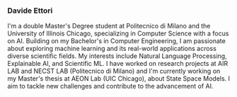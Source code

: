 ### Davide Ettori

I'm a double Master's Degree student at Politecnico di Milano and the University of Illinois Chicago, specializing in Computer Science with a focus on AI. Building on my Bachelor's in Computer Engineering, I am passionate about exploring machine learning and its real-world applications across diverse scientific fields. My interests include Natural Language Processing, Explainable AI, and Scientific ML. 
I have worked on research projects at AIR LAB and NECST LAB (Politecnico di Milano) and I'm currently working on my Master's thesis at AEON Lab (UIC Chicago), about State Space Models. I aim to tackle new challenges and contribute to the advancement of AI.
